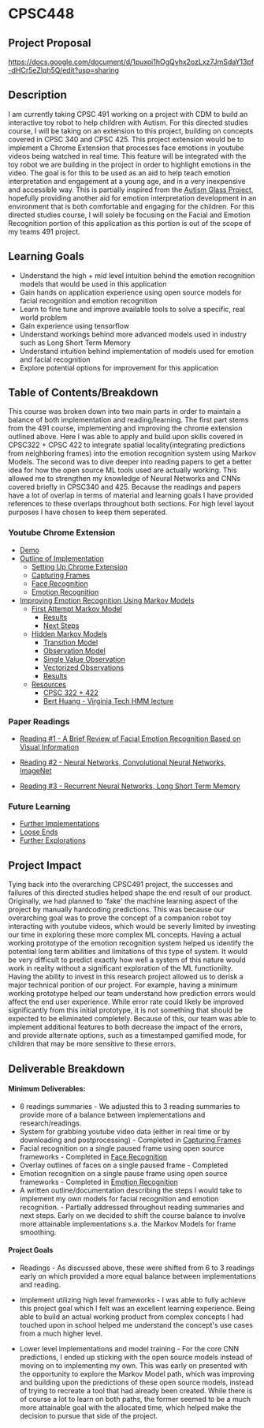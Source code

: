 # CPSC448

## Project Proposal
https://docs.google.com/document/d/1puxoi1hOgQyhx2ozLxz7JmSdaY13pf-dHCr5eZlqh5Q/edit?usp=sharing

## Description

I am currently taking CPSC 491 working on a project with CDM to build an interactive toy robot to help children with Autism. For this directed studies course, I will be taking on an extension to this project, building on concepts covered in CPSC 340 and CPSC 425. This project extension would be to implement a Chrome Extension that processes face emotions in youtube videos being watched in real time. This feature will be integrated with the toy robot we are building in the project in order to highlight emotions in the video. The goal is for this to be used as an aid to help teach emotion interpretation and engagement at a young age, and in a very inexpensive and accessible way. This is partially inspired from the [Autism Glass Project](http://autismglass.stanford.edu/), hopefully providing another aid for emotion interpretation development in an environment that is both comfortable and engaging for the children. For this directed studies course, I will solely be focusing on the Facial and Emotion Recognition portion of this application as this portion is out of the scope of my teams 491 project.  

## Learning Goals

* Understand the high + mid level intuition behind the emotion recognition models that would be used in this application
* Gain hands on application experience using open source models for facial recognition and emotion recognition 
* Learn to fine tune and improve available tools to solve a specific, real world problem
* Gain experience using tensorflow
* Understand workings behind more advanced models used in industry such as Long Short Term Memory 
* Understand intuition behind implementation of models used for emotion and facial recognition 
* Explore potential options for improvement for this application


## Table of Contents/Breakdown

This course was broken down into two main parts in order to maintain a balance of both implementation and reading/learning. The first part stems from the 491 course, implementing and improving the chrome extension outlined above. Here I was able to apply and build upon skills covered in CPSC322 + CPSC 422 to integrate spatial locality(integrating predictions from neighboring frames) into the emotion recognition system using Markov Models. The second was to dive deeper into reading papers to get a better idea for how the open source ML tools used are actually working. This allowed me to strengthen my knowledge of Neural Networks and CNNs covered briefly in CPSC340 and 425. Because the readings and papers have a lot of overlap in terms of material and learning goals I have provided references to these overlaps throughout both sections. For high level layout purposes I have chosen to keep them seperated. 

### Youtube Chrome Extension
* [Demo](https://github.com/ryanknauer/CPSC448/tree/master/YoutubeExtension#demo)
* [Outline of Implementation](https://github.com/ryanknauer/CPSC448/tree/master/YoutubeExtension#progress)
  * [Setting Up Chrome Extension](https://github.com/ryanknauer/CPSC448/tree/master/YoutubeExtension#1-setting-up-chrome-extension)
  * [Capturing Frames](https://github.com/ryanknauer/CPSC448/tree/master/YoutubeExtension#2-capturing-frames)
  * [Face Recognition](https://github.com/ryanknauer/CPSC448/tree/master/YoutubeExtension#3-face-recognition)
  * [Emotion Recognition](https://github.com/ryanknauer/CPSC448/tree/master/YoutubeExtension#4-emotion-recognition)
* [Improving Emotion Recognition Using Markov Models](https://github.com/ryanknauer/CPSC448/blob/master/YoutubeExtension/Markov.md)
  * [First Attempt Markov Model](https://github.com/ryanknauer/CPSC448/blob/master/YoutubeExtension/Markov.md#first-attempt)
    * [Results](https://github.com/ryanknauer/CPSC448/blob/master/YoutubeExtension/Markov.md#results)
    * [Next Steps](https://github.com/ryanknauer/CPSC448/blob/master/YoutubeExtension/Markov.md#next-steps)
  * [Hidden Markov Models](https://github.com/ryanknauer/CPSC448/blob/master/YoutubeExtension/Markov.md#hidden-markov-models)
    * [Transition Model](https://github.com/ryanknauer/CPSC448/blob/master/YoutubeExtension/Markov.md#transition-model)
    * [Observation Model](https://github.com/ryanknauer/CPSC448/blob/master/YoutubeExtension/Markov.md#observation-model)
    * [Single Value Observation](https://github.com/ryanknauer/CPSC448/blob/master/YoutubeExtension/Markov.md#single-valued-observation)
    * [Vectorized Observations](https://github.com/ryanknauer/CPSC448/blob/master/HMM.ipynb)
    * [Results](https://github.com/ryanknauer/CPSC448/blob/master/YoutubeExtension/Markov.md#results-1)
  * [Resources](https://www.youtube.com/watch?v=9yl4XGp5OEg)
    * [CPSC 322 + 422
](https://github.com/ryanknauer/CPSC448/blob/master/YoutubeExtension/Markov.md#cpsc-322--422)
    * [Bert Huang - Virginia Tech HMM lecture
](https://github.com/ryanknauer/CPSC448/blob/master/YoutubeExtension/Markov.md#bert-huang---virginia-tech-hmm-lecture)

### Paper Readings

 * [Reading #1 - A Brief Review of Facial Emotion Recognition Based on Visual Information](https://github.com/ryanknauer/CPSC448/blob/master/Readings1.md)

 * [Reading #2 - Neural Networks, Convolutional Neural Networks, ImageNet](https://github.com/ryanknauer/CPSC448/blob/master/Reading2.md)

 * [Reading #3 - Recurrent Neural Networks, Long Short Term Memory](https://github.com/ryanknauer/CPSC448/blob/master/Readings3.md)


### Future Learning
* [Further Implementations](https://github.com/ryanknauer/CPSC448/blob/master/NextSteps.md#implementation-of-emotion-recognition)
* [Loose Ends](https://github.com/ryanknauer/CPSC448/blob/master/NextSteps.md#loose-ends)
* [Further Explorations](https://github.com/ryanknauer/CPSC448/blob/master/NextSteps.md#explorations)


## Project Impact

Tying back into the overarching CPSC491 project, the successes and failures of this directed studies helped shape the end result of our product. Originally, we had planned to 'fake' the machine learning aspect of the project by manually hardcoding predictions. This was because our overarching goal was to prove the concept of a companion robot toy interacting with youtube videos, which would be severly limited by investing our time in exploring these more complex ML concepts. Having a actual working prototype of the emotion recognition system helped us identify the potential long term abilities and limitations of this type of system. It would be very difficult to predict exactly how well a system of this nature would work in reality without a significant exploration of the ML functionilty. Having the ability to invest in this research project allowed us to derisk a major technical porition of our project. For example, having a minimum working prototype helped our team understand how prediction errors would affect the end user experience. While error rate could likely be improved significantly from this initial prototype, it is not something that should be expected to be eliminated completely. Because of this, our team was able to implement additional features to both decrease the impact of the errors, and provide alternate options, such as a timestamped gamified mode, for children that may be more sensitive to these errors. 


## Deliverable Breakdown

#### Minimum Deliverables:

* 6 readings summaries - We adjusted this to 3 reading summaries to provide more of a balance between implementations and research/readings. 
* System for grabbing youtube video data (either in real time or by downloading and postprocessing) - Completed in [Capturing Frames](https://github.com/ryanknauer/CPSC448/tree/master/YoutubeExtension#2-capturing-frames)
* Facial recognition on a single paused frame using open source frameworks - Completed in [Face Recognition](https://github.com/ryanknauer/CPSC448/tree/master/YoutubeExtension#3-face-recognition)
* Overlay outlines of faces on a single paused frame - Completed
* Emotion recognition on a single pause frame using open source frameworks -  Completed in [Emotion Recognition](https://github.com/ryanknauer/CPSC448/tree/master/YoutubeExtension#4-emotion-recognition)
* A  written outline/documentation describing the steps I would take to implement my own models for facial recognition and emotion recognition. - Partially addressed throughout reading summaries and next steps. Early on we decided to shift the course balance to involve more attainable implementations s.a. the Markov Models for frame smoothing. 


#### Project Goals

* Readings - As discussed above, these were shifted from 6 to 3 readings early on which provided a more equal balance between implementations and reading. 

* Implement utilizing high level frameworks - I was able to fully achieve this project goal which I felt was an excellent learning experience. Being able to build an actual working product from complex concepts I had touched upon in school helped me understand the concept's use cases from a much higher level.  

* Lower level implementations and model training - For the core CNN predictions, I ended up sticking with the open source models instead of moving on to implementing my own. This was early on presented with the opportunity to explore the Markov Model path, which was improving and building upon the predictions of these open source models, instead of trying to recreate a tool that had already been created. While there is of course a lot to learn on both paths, the former seemed to be a much more attainable goal with the allocated time, which helped make the decision to pursue that side of the project. 


